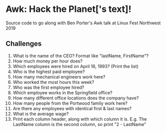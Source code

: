 # Awk:  Hack the Planet['s text]!

Source code to go along with Ben Porter's Awk talk at Linux Fest Northwest 2019

## Challenges

1. What is the name of the CEO?  Format like "lastName, FirstName"?
2. How much money per hour does?
3. Which employees were hired on April 16, 1993? (Print the list)
4. Who is the highest paid employee?
5. How many mechanical engineers work here?
6. Who worked the most hours this week?
7. Who was the first employee hired?
8. Which employee works in the Springfield office?
9. How many different office locations does the company have?
10. How many people from the Portwood family work here?
11. Are there any employees with identical first & last names?
12. What is the average wage?
13. Print each column header, along with which column it is.  E.g. The LastName column is the second column, so print "2 - LastName"
